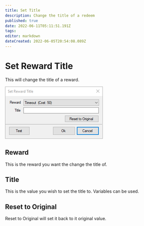 ```yaml
---
title: Set Title
description: Change the title of a redeem
published: true
date: 2022-06-11T05:11:51.191Z
tags: 
editor: markdown
dateCreated: 2022-06-05T20:54:08.089Z
---
```


# Set Reward Title
This will change the title of a reward.

![set_reward_title.png](/sb-wiki-images/set_reward_title.png)
## Reward
This is the reward you want the change the title of.
## Title 
This is the value you wish to set the title to. Variables can be used.
## Reset to Original
Reset to Original will set it back to it original value.